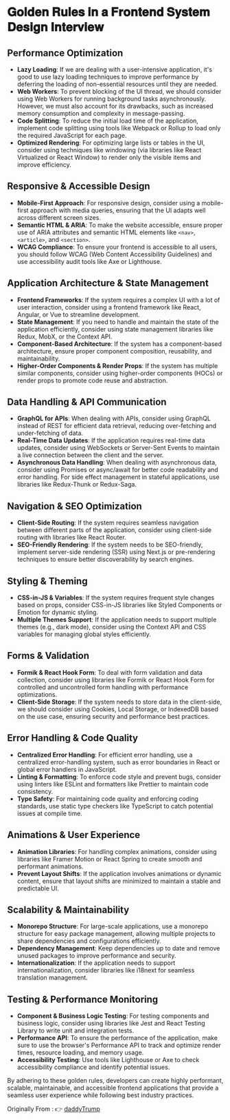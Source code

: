 # 𝐆𝐨𝐥𝐝𝐞𝐧 𝐑𝐮𝐥𝐞𝐬 𝐢𝐧 𝐚 𝐅𝐫𝐨𝐧𝐭𝐞𝐧𝐝 𝐒𝐲𝐬𝐭𝐞𝐦 𝐃𝐞𝐬𝐢𝐠𝐧 𝐈𝐧𝐭𝐞𝐫𝐯𝐢𝐞𝐰

## Performance Optimization

- **Lazy Loading**: If we are dealing with a user-intensive application, it's good to use lazy loading techniques to improve performance by deferring the loading of non-essential resources until they are needed.
- **Web Workers**: To prevent blocking of the UI thread, we should consider using Web Workers for running background tasks asynchronously. However, we must also account for its drawbacks, such as increased memory consumption and complexity in message-passing.
- **Code Splitting**: To reduce the initial load time of the application, implement code splitting using tools like Webpack or Rollup to load only the required JavaScript for each page.
- **Optimized Rendering**: For optimizing large lists or tables in the UI, consider using techniques like windowing (via libraries like React Virtualized or React Window) to render only the visible items and improve efficiency.

## Responsive & Accessible Design

- **Mobile-First Approach**: For responsive design, consider using a mobile-first approach with media queries, ensuring that the UI adapts well across different screen sizes.
- **Semantic HTML & ARIA**: To make the website accessible, ensure proper use of ARIA attributes and semantic HTML elements like `<nav>`, `<article>`, and `<section>`.
- **WCAG Compliance**: To ensure your frontend is accessible to all users, you should follow WCAG (Web Content Accessibility Guidelines) and use accessibility audit tools like Axe or Lighthouse.

## Application Architecture & State Management

- **Frontend Frameworks**: If the system requires a complex UI with a lot of user interaction, consider using a frontend framework like React, Angular, or Vue to streamline development.
- **State Management**: If you need to handle and maintain the state of the application efficiently, consider using state management libraries like Redux, MobX, or the Context API.
- **Component-Based Architecture**: If the system has a component-based architecture, ensure proper component composition, reusability, and maintainability.
- **Higher-Order Components & Render Props**: If the system has multiple similar components, consider using higher-order components (HOCs) or render props to promote code reuse and abstraction.

## Data Handling & API Communication

- **GraphQL for APIs**: When dealing with APIs, consider using GraphQL instead of REST for efficient data retrieval, reducing over-fetching and under-fetching of data.
- **Real-Time Data Updates**: If the application requires real-time data updates, consider using WebSockets or Server-Sent Events to maintain a live connection between the client and the server.
- **Asynchronous Data Handling**: When dealing with asynchronous data, consider using Promises or async/await for better code readability and error handling. For side effect management in stateful applications, use libraries like Redux-Thunk or Redux-Saga.

## Navigation & SEO Optimization

- **Client-Side Routing**: If the system requires seamless navigation between different parts of the application, consider using client-side routing with libraries like React Router.
- **SEO-Friendly Rendering**: If the system needs to be SEO-friendly, implement server-side rendering (SSR) using Next.js or pre-rendering techniques to ensure better discoverability by search engines.

## Styling & Theming

- **CSS-in-JS & Variables**: If the system requires frequent style changes based on props, consider CSS-in-JS libraries like Styled Components or Emotion for dynamic styling.
- **Multiple Themes Support**: If the application needs to support multiple themes (e.g., dark mode), consider using the Context API and CSS variables for managing global styles efficiently.

## Forms & Validation

- **Formik & React Hook Form**: To deal with form validation and data collection, consider using libraries like Formik or React Hook Form for controlled and uncontrolled form handling with performance optimizations.
- **Client-Side Storage**: If the system needs to store data in the client-side, we should consider using Cookies, Local Storage, or IndexedDB based on the use case, ensuring security and performance best practices.

## Error Handling & Code Quality

- **Centralized Error Handling**: For efficient error handling, use a centralized error-handling system, such as error boundaries in React or global error handlers in JavaScript.
- **Linting & Formatting**: To enforce code style and prevent bugs, consider using linters like ESLint and formatters like Prettier to maintain code consistency.
- **Type Safety**: For maintaining code quality and enforcing coding standards, use static type checkers like TypeScript to catch potential issues at compile time.

## Animations & User Experience

- **Animation Libraries**: For handling complex animations, consider using libraries like Framer Motion or React Spring to create smooth and performant animations.
- **Prevent Layout Shifts**: If the application involves animations or dynamic content, ensure that layout shifts are minimized to maintain a stable and predictable UI.

## Scalability & Maintainability

- **Monorepo Structure**: For large-scale applications, use a monorepo structure for easy package management, allowing multiple projects to share dependencies and configurations efficiently.
- **Dependency Management**: Keep dependencies up to date and remove unused packages to improve performance and security.
- **Internationalization**: If the application needs to support internationalization, consider libraries like i18next for seamless translation management.

## Testing & Performance Monitoring

- **Component & Business Logic Testing**: For testing components and business logic, consider using libraries like Jest and React Testing Library to write unit and integration tests.
- **Performance API**: To ensure the performance of the application, make sure to use the browser's Performance API to track and optimize render times, resource loading, and memory usage.
- **Accessibility Testing**: Use tools like Lighthouse or Axe to check accessibility compliance and identify potential issues.

By adhering to these golden rules, developers can create highly performant, scalable, maintainable, and accessible frontend applications that provide a seamless user experience while following best industry practices.

Originally From : 👉 [daddyTrump](https://leetcode.com/discuss/post/3619937/golden-rules-in-a-frontend-system-design-slc5/)
